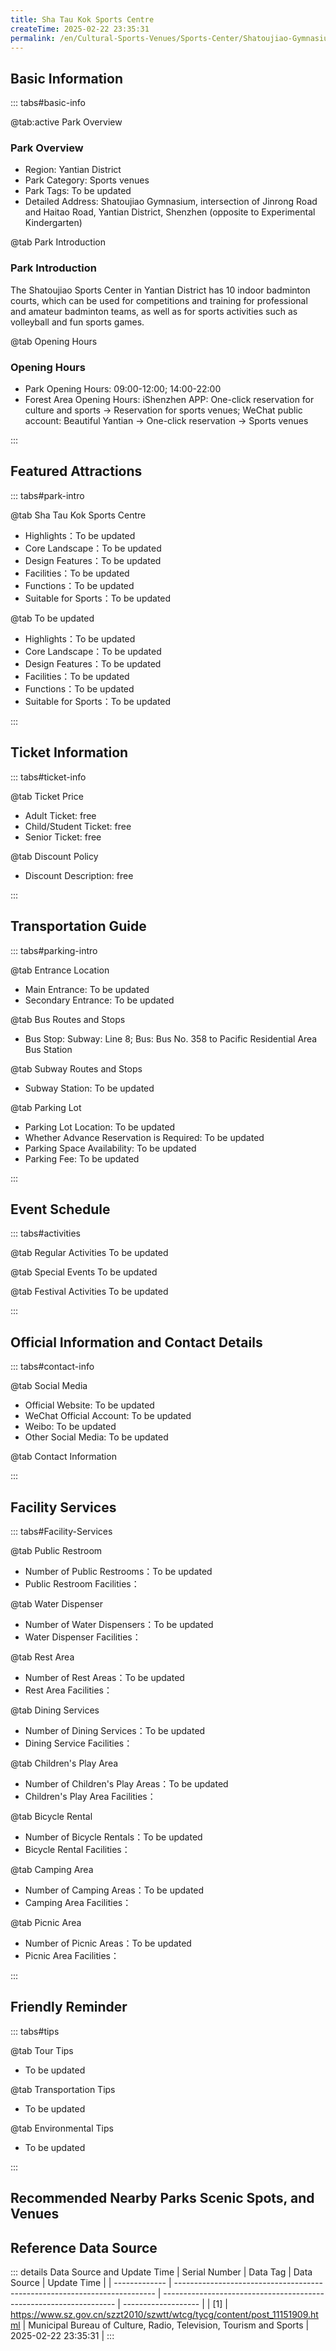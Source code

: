 ```yaml
---
title: Sha Tau Kok Sports Centre
createTime: 2025-02-22 23:35:31
permalink: /en/Cultural-Sports-Venues/Sports-Center/Shatoujiao-Gymnasium/
---
```



<script setup>
import ImageSwiper from '/.vuepress/theme/components/ImageSwiper.vue'
// 轮播图数据
const swiperItems = [
    {
                link: 'https://www.sz.gov.cn/img/4/4104/4104977/11151909.jpg',
                title: 'Sha Tau Kok Sports Centre',
                description: 'The Shatoujiao Sports Center in Yantian District has 10 indoor badminton courts, which can be used f...',
                author: 'Municipal Bureau of Culture, Radio, Television, Tourism and Sports',
                date: '2025/02/23'
                },
  {
                link: 'https://www.sz.gov.cn/img/4/4104/4104977/11151909.jpg',
                title: 'Sha Tau Kok Sports Centre',
                description: 'The Shatoujiao Sports Center in Yantian District has 10 indoor badminton courts, which can be used f...',
                author: 'Municipal Bureau of Culture, Radio, Television, Tourism and Sports',
                date: '2025/02/23'
                }
]
// 配置项
const swiperConfig = {
  height: 500,
  showInfo: true
}
</script>
<!-- 轮播图组件 -->
<ImageSwiper :items="swiperItems" :config="swiperConfig" />



## Basic Information

::: tabs#basic-info

@tab:active Park Overview
### Park Overview
- Region: Yantian District
- Park Category: Sports venues
- Park Tags: To be updated
- Detailed Address: Shatoujiao Gymnasium, intersection of Jinrong Road and Haitao Road, Yantian District, Shenzhen (opposite to Experimental Kindergarten)

@tab Park Introduction
### Park Introduction
The Shatoujiao Sports Center in Yantian District has 10 indoor badminton courts, which can be used for competitions and training for professional and amateur badminton teams, as well as for sports activities such as volleyball and fun sports games.

@tab Opening Hours
### Opening Hours
- Park Opening Hours: 09:00-12:00; 14:00-22:00
- Forest Area Opening Hours: iShenzhen APP: One-click reservation for culture and sports → Reservation for sports venues; WeChat public account: Beautiful Yantian → One-click reservation → Sports venues

:::

## Featured Attractions

::: tabs#park-intro

@tab Sha Tau Kok Sports Centre
<ImageCard
image="https://www.sz.gov.cn/img/4/4104/4104977/11151909.jpg"
    title="Sha Tau Kok Sports Centre"
    description="The Shatoujiao Sports Center in Yantian District has 10 indoor badminton courts, which can be used for competitions and training for professional and amateur badminton teams, as well as for sports activities such as volleyball and fun sports games."
    date=""
    author="Municipal Bureau of Culture, Radio, Television, Tourism and Sports"
/>


- Highlights：To be updated
- Core Landscape：To be updated
- Design Features：To be updated
- Facilities：To be updated
- Functions：To be updated
- Suitable for Sports：To be updated

@tab To be updated
<ImageCard
image="https://www.sz.gov.cn/img/4/4104/4104977/11151909.jpg"
    title="Sha Tau Kok Sports Centre"
    description="The Shatoujiao Sports Center in Yantian District has 10 indoor badminton courts, which can be used for competitions and training for professional and amateur badminton teams, as well as for sports activities such as volleyball and fun sports games."
    date=""
    author="Municipal Bureau of Culture, Radio, Television, Tourism and Sports"
/>


- Highlights：To be updated
- Core Landscape：To be updated
- Design Features：To be updated
- Facilities：To be updated
- Functions：To be updated
- Suitable for Sports：To be updated

:::

## Ticket Information

::: tabs#ticket-info

@tab Ticket Price
- Adult Ticket: free
- Child/Student Ticket: free
- Senior Ticket: free

@tab Discount Policy
- Discount Description: free

:::

## Transportation Guide

::: tabs#parking-intro

@tab Entrance Location
- Main Entrance: To be updated
- Secondary Entrance: To be updated

@tab Bus Routes and Stops
- Bus Stop: Subway: Line 8; Bus: Bus No. 358 to Pacific Residential Area Bus Station

@tab Subway Routes and Stops
- Subway Station: To be updated

@tab Parking Lot
- Parking Lot Location: To be updated
- Whether Advance Reservation is Required: To be updated
- Parking Space Availability: To be updated
- Parking Fee: To be updated

:::

## Event Schedule

::: tabs#activities

@tab Regular Activities
To be updated

@tab Special Events
To be updated

@tab Festival Activities
To be updated

:::

## Official Information and Contact Details

::: tabs#contact-info

@tab Social Media
- Official Website: To be updated
- WeChat Official Account: To be updated
- Weibo: To be updated
- Other Social Media: To be updated

@tab Contact Information

:::

## Facility Services

::: tabs#Facility-Services

@tab Public Restroom
- Number of Public Restrooms：To be updated
- Public Restroom Facilities：

@tab Water Dispenser
- Number of Water Dispensers：To be updated
- Water Dispenser Facilities：

@tab Rest Area
- Number of Rest Areas：To be updated
- Rest Area Facilities：

@tab Dining Services
- Number of Dining Services：To be updated
- Dining Service Facilities：

@tab Children's Play Area
- Number of Children's Play Areas：To be updated
- Children's Play Area Facilities：

@tab Bicycle Rental
- Number of Bicycle Rentals：To be updated
- Bicycle Rental Facilities：

@tab Camping Area
- Number of Camping Areas：To be updated
- Camping Area Facilities：

@tab Picnic Area
- Number of Picnic Areas：To be updated
- Picnic Area Facilities：

:::

## Friendly Reminder

::: tabs#tips

@tab Tour Tips
- To be updated

@tab Transportation Tips
- To be updated

@tab Environmental Tips
- To be updated

:::

## Recommended Nearby Parks Scenic Spots, and Venues

<CardGrid>
  <ImageCard
        image="https://www.sz.gov.cn/img/4/4097/4097557/11128543.png"
        title="Shenzhen Bay Sports Center"
        description="The venue of the 26th World University Summer Games looks like a 'spring cocoon'. The project includes a stadium, gymnasium, swimming pool, athlete reception service center, sports theme park and commercial operation facilities. Among them, the main stadium with 20,000 fixed seats planned to be built will be used for the competition and training of the Universiade football preliminaries; the main gymnasium with a capacity of 13,000 spectators will become the main venue for the Universiade table tennis competition; and the swimming pool will also be used for training for swimming competitions. After the Shenzhen Universiade, the center will be open to the general public and become a core venue for national fitness, an important venue for major domestic and international sports events, and a venue for celebrity concerts. Shenzhen Bay Sports Center has successively hosted the 2012 BWF Super Series Finals, the 2019 WTA Finals, the 2019 FIBA Basketball World Cup Shenzhen Division, the 2017-2019 King of Glory Professional League Spring and Autumn Tournaments, the 2019-2020 King of Glory Champions Cup, and eight consecutive 'Shenzhen Nanshan Half Marathon'. In addition to large-scale sporting events, it also hosts more than 100 mass sports events and charity events every year, making it the preferred venue for important domestic and international events."
        href="/en/Cultural-Sports-Venues/Sports-Center/Shenzhen-Bay-Sports-Center/"
        author="To be updated"
        date="2025/01/02"
      />
      <ImageCard
        image="https://www.sz.gov.cn/img/4/4097/4097557/11128543.png"
        title="Shenzhen Bay Sports Center"
        description="The venue of the 26th World University Summer Games looks like a 'spring cocoon'. The project includes a stadium, gymnasium, swimming pool, athlete reception service center, sports theme park and commercial operation facilities. Among them, the main stadium with 20,000 fixed seats planned to be built will be used for the competition and training of the Universiade football preliminaries; the main gymnasium with a capacity of 13,000 spectators will become the main venue for the Universiade table tennis competition; and the swimming pool will also be used for training for swimming competitions. After the Shenzhen Universiade, the center will be open to the general public and become a core venue for national fitness, an important venue for major domestic and international sports events, and a venue for celebrity concerts. Shenzhen Bay Sports Center has successively hosted the 2012 BWF Super Series Finals, the 2019 WTA Finals, the 2019 FIBA Basketball World Cup Shenzhen Division, the 2017-2019 King of Glory Professional League Spring and Autumn Tournaments, the 2019-2020 King of Glory Champions Cup, and eight consecutive 'Shenzhen Nanshan Half Marathon'. In addition to large-scale sporting events, it also hosts more than 100 mass sports events and charity events every year, making it the preferred venue for important domestic and international events."
        href="/en/Cultural-Sports-Venues/Sports-Center/Shenzhen-Bay-Sports-Center/"
        author="To be updated"
        date="2025/01/02"
      />
    </CardGrid>


## Reference Data Source

::: details Data Source and Update Time
| Serial Number | Data Tag                                                                  | Data Source                                                        | Update Time         |
| ------------- | ------------------------------------------------------------------------- | ------------------------------------------------------------------ | ------------------- |
| [1]           | https://www.sz.gov.cn/szzt2010/szwtt/wtcg/tycg/content/post_11151909.html | Municipal Bureau of Culture, Radio, Television, Tourism and Sports | 2025-02-22 23:35:31 |
:::

